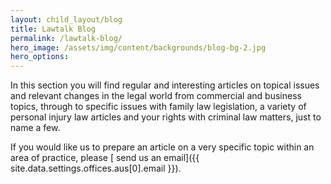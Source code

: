 ```yaml
---
layout: child_layout/blog
title: Lawtalk Blog
permalink: /lawtalk-blog/
hero_image: /assets/img/content/backgrounds/blog-bg-2.jpg
hero_options:
---
```


In this section you will find regular and interesting articles on topical issues and relevant changes in the legal world from commercial and business topics, through to specific issues with family law legislation, a variety of personal injury law articles and your rights with criminal law matters, just to name a few.

If you would like us to prepare an article on a very specific topic within an area of practice, please [ send us an email]({{ site.data.settings.offices.aus[0].email }}).